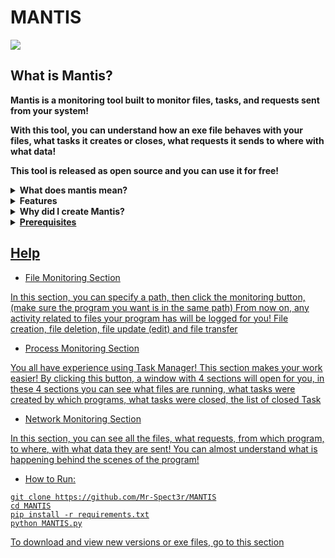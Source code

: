 # MANTIS

<img src="https://github.com/user-attachments/assets/701020ba-2b18-4bf0-805e-ee75a211d7ed"> 

## What is Mantis?

<b>Mantis is a monitoring tool built to monitor files, tasks, and requests sent from your system!

With this tool, you can understand how an exe file behaves with your files, what tasks it creates or closes, what requests it sends to where with what data!

This tool is released as open source and you can use it for free!</b> 

<details>
  <summary><strong>What does mantis mean?</strong></summary>
  <p>Monitoring All Network, Tasks, and Integrated Systems</p>
</details>

<details>
  <summary><strong>Features</strong></summary>
  
   - File Monitoring (You can see what files/folders have been created, edited, or deleted)</p> 
   
   - Process Monitoring (You can see which tasks were created by which program, which tasks are opened, and which tasks are currently running.)</p> 
   
   - Network Monitoring
</details>


<details>
  <summary><strong>Why did I create Mantis?</strong></summary>
  
   - I designed this tool for analyzing programs

   - You can read it here:<a href="https://github.com/Mr-Spect3r/MANTIS/blob/main/writeup.md"> WriteUp
</details>


<details>
  <summary><strong>Prerequisites</strong></summary>
  
   - Libraries

```
psutil
pydivert
watchdog
customtkinter
graphviz
Pillow
queue
```

   - install graphviz (for use graph)

Open Powershell and Type: `winget install graphviz`

- and set address in System:

Open Environment Variables:

Right-click This PC → Properties → Advanced system settings → Environment Variables

Edit PATH:

Under System variables, select Path → Edit → New → add the folder path (e.g., C:\Program Files\Graphviz\bin) → OK

Apply & Test:

<img src="https://github.com/user-attachments/assets/eb8e2f02-b228-4ac4-988b-17b3176ae543">

Close all dialogs, open a new terminal, and run:

`dot -V`


You should see the Graphviz version.

I can also give a super concise 3-line version for quick reference if you want.

</details>

## Help


- File Monitoring Section

In this section, you can specify a path, then click the monitoring button, (make sure the program you want is in the same path) From now on, any activity related to files your program has will be logged for you! File creation, file deletion, file update (edit) and file transfer


- Process Monitoring Section

You all have experience using Task Manager! This section makes your work easier! By clicking this button, a window with 4 sections will open for you, in these 4 sections you can see what files are running, what tasks were created by which programs, what tasks were closed, the list of closed Task

- Network Monitoring Section

In this section, you can see all the files, what requests, from which program, to where, with what data they are sent! You can almost understand what is happening behind the scenes of the program!

- How to Run:

```
git clone https://github.com/Mr-Spect3r/MANTIS
cd MANTIS
pip install -r requirements.txt
python MANTIS.py
```

<a href="https://github.com/Mr-Spect3r/MANTIS/releases">To download and view new versions or exe files, go to this section</a>
